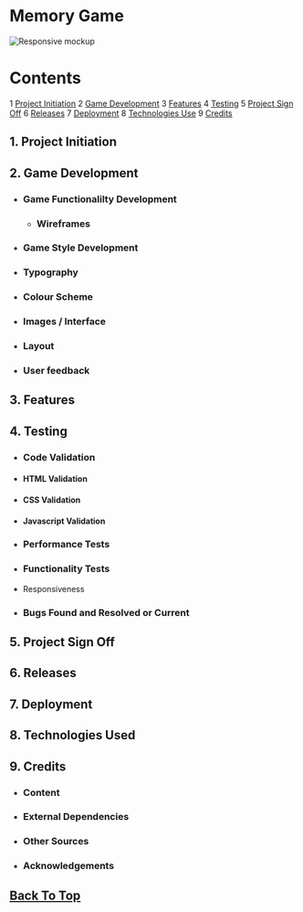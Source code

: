 # **Memory Game**

![Responsive mockup]()

# **Contents**

1 [Project Initiation](#1-project-initiation)
2 [Game Development](#2-game-development)
3 [Features](#3-features)
4 [Testing](#4-testing)
5 [Project Sign Off](#5-project-sign-off)
6 [Releases](#6-releases)
7 [Deployment](#7-deployment)
8 [Technologies Use](#8-technologies-used)
9 [Credits](#9-credits)

## **1. Project Initiation**

## **2. Game Development**
- ### **Game Functionalilty Development**

    - ### Wireframes

- ### **Game Style Development**
- ### Typography
- ### Colour Scheme
- ### Images / Interface
- ### Layout
- ### User feedback

## **3. Features**
## **4. Testing**
- ### **Code Validation**
- #### **HTML Validation**
- #### **CSS Validation**
- #### **Javascript Validation**
- ### **Performance Tests**
- ### **Functionality Tests**

- Responsiveness

- ### **Bugs Found and Resolved or Current**

## **5. Project Sign Off**

## **6. Releases**

## **7. Deployment**

## **8. Technologies Used**

## **9. Credits**
- ### **Content**

- ### **External Dependencies**

- ### **Other Sources**

- ### **Acknowledgements**

## [Back To Top](#Contents)